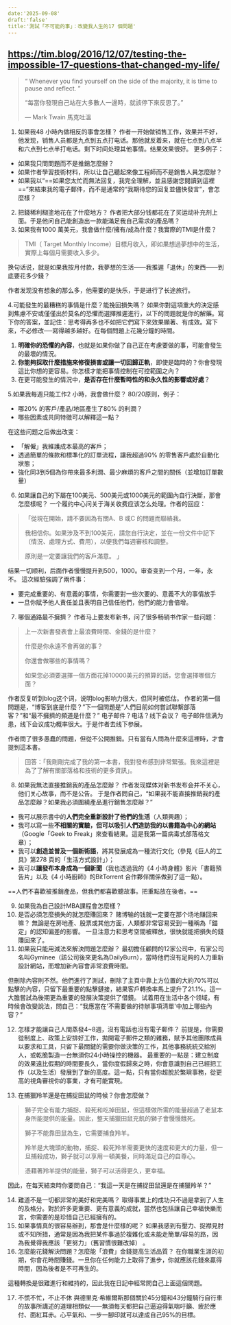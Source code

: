 ```yaml
---
date:'2025-09-08'
draft:'false'
title:'測試「不可能的事」：改變我人生的17 個問題'
---
```



https://tim.blog/2016/12/07/testing-the-impossible-17-questions-that-changed-my-life/
---
> “ Whenever you find yourself on the side of the majority, it is time to pause and reflect. ”
> 
> 
> “每當你發現自己站在大多數人一邊時，就該停下來反思了。”
> 
> — Mark Twain 馬克吐溫
>

1. 如果我48 小時內做相反的事會怎樣？
作者一开始做销售工作，效果并不好，他发现，销售人员都是九点到五点打电话。那他就反着来，就在七点到八点半和六点到七点半打电话。剩下时间处理其他事情。结果效果很好。
更多例子：
- 如果我只問問題而不是推銷怎麼辦？
- 如果作者學習技術材料，所以让自己聽起來像工程師而不是銷售人員怎麼辦？
- 如果我以“==如果您太忙而無法回复，我完全理解，並且感謝您閱讀到這裡==”來結束我的電子郵件，而不是通常的“我期待您的回复並儘快發言”，會怎麼樣？

2. 把錢稀利糊塗地花在了什麼地方？
作者把大部分钱都花在了买运动补充剂上面。于是他问自己能創造出一款能滿足我自己需求的產品嗎？
3. 如果我有1000 萬美元，我會做什麼/擁有/成為什麼？我實際的TMI是什麼？
> TMI（ Target Monthly Income）目標月收入，即如果想過夢想中的生活，實際上每個月需要收入多少。

换句话说，就是如果我按月付款，我夢想的生活——我推遲「退休」的東西——到底要花多少錢？

作者发现没有想象的那么多，他需要的是快乐，于是进行了长途旅行。

4.可能發生的最糟糕的事情是什麼？能挽回損失嗎？
如果你對這項重大的決定感到焦慮不安或僅僅出於莫名的恐懼而選擇推遲進行，以下的問題就是你的解藥。寫下你的答案，並記住：思考得再多也不如把它們寫下來效果顯著、有成效。寫下來，不必修改──寫得越多越好。在每個問題上花幾分鐘的時間。

1.  **明確你的恐懼的內容**，也就是如果你做了自己正在考慮要做的事，可能會發生的最壞的情況。
2.  **你能夠採取什麼措施來修復損害或讓一切回歸正軌**，即使是臨時的？你會發現這比你想的更容易。你怎樣才能把事情控制在可控範圍之內？
3.  在更可能發生的情況中，**是否存在什麼暫時性的和永久性的影響或好處**？

5.如果我每週只能工作2 小時，我會做什麼？
80/20原则，例子：
- 哪20% 的客戶/產品/地區產生了80% 的利潤？
- 哪些因素或共同特徵可以解釋這一點？

在这些问题之后做出改变：
- 「解僱」我維護成本最高的客戶；
- 透過簡單的條款和標準化的訂單流程，讓我超過90% 的零售客戶處於自動化狀態；
- 強化同3到5個為你帶來最多利潤、最少麻煩的客戶之間的關係（並增加訂單數量）

6. 如果讓自己的下屬在100美元、500美元或1000美元的範圍內自行決斷，那會怎麼樣呢？
一个履约中心问关于海关收费应该怎么处理。作者的回应：
> 「從現在開始，請不要因為有關A、B 或C 的問題而聯絡我。
> 
> 我相信你。如果涉及不到100美元，請您自行決定，並在一份文件中記下（情況、處理方式、費用），以便我們每週審核和調整。
> 
> 原則是一定要讓我們的客戶滿意。 」

结果一切顺利，后面作者慢慢提升到500，1000。审查变到一个月，一年，永不。
這次經驗強調了兩件事：

- 要完成重要的、有意義的事情，你需要對一些次要的、意義不大的事情放手
- 一旦你賦予他人責任並且表明自己信任他們，他們的能力會倍增。

7. 哪個通路最不擁擠？
作者马上要发布新书，问了很多畅销书作家一些问题：
> 上一次新書發表會上最浪費時間、金錢的是什麼？
> 
> 
> 什麼是你永遠不會再做的事？
> 
> 你還會做哪些的事情嗎？
> 
> 如果您必須要選擇一個方面花掉10000美元的預算的話，您會選擇哪個方面？
>

作者反复听到blog这个词，说明blog影响力很大，但同时被低估。
作者的第一個問題是，“博客到底是什麼？”下一個問題是“人們目前如何嘗試聯繫部落客？”和“最不擁擠的頻道是什麼？”
电子邮件？电话？线下会议？
电子邮件信满为患，线下会议成功概率很大。于是作者去线下参展。

作者問了很多愚蠢的問題，但從不公開推銷。只有當有人問為什麼來這裡時，才會提到這本書。

> 回答：「我剛剛完成了我的第一本書，我對發布感到非常緊張。我來這裡是為了了解有關部落格和技術的更多資訊」。

8. 如果我無法直接推銷我的產品怎麼辦？
作者发现媒体对新书发布会并不关心，他们关心故事，而不是公告。
于是作者問自己，“如果我不能直接推銷我的產品怎麼辦？如果我必須圍繞產品進行銷售怎麼辦？”

- 我可以展示書中的**人們完全重新設計了他們的生活**（人類興趣）；
- 我可以寫一些**不相關的實驗，但可以吸引人們造訪我的以書籍為中心的網站**（Google「Geek to Freak」來查看結果。這是我第一篇病毒式部落格文章）；
- 我可以**創造並普及一個新術語**，將其發展成為一種流行文化（參見《巨人的工具》第278 頁的「生活方式設計」）；
- 我可以**讓發布本身成為一個新聞**（我也透過我的《4 小時身體》影片「書籍預告片」以及《4 小時廚師》的BitTorrent 合作夥伴關係做到了這一點）。

==人們不喜歡被推銷產品，但我們都喜歡聽故事。把重點放在後者。==

9. 如果我為自己設計MBA課程會怎麼樣？
10. 是否必須怎麼損失的就怎麼賺回來？
赌博输的钱就一定要在那个场地赚回来嘛？
無論是在房地產、股票或其他方面，人類都非常容易受到一種稱為「錨定」的認知偏差的影響。
一旦注意力和思考空間被釋放，很快就能把損失的錢賺回來了。
11. 如果我只能用減法來解決問題怎麼辦？
最初擔任顧問的12家公司中，有家公司名叫Gyminee（該公司後來更名為DailyBurn），當時他們沒有足夠的人力重新設計網站，而增加新內容會非常浪費時間。

但刪除內容則不然。他們進行了測試，刪除了主頁中靠上方位置的大約70%可以點擊的內容，只留下最重要的點擊鏈接，結果客戶轉換率馬上提升了21.1%。這一大膽嘗試為後期更為重要的發展決策提供了借鏡。
试着用在生活中各个领域，有時候會改變說法，問自己：“我應當在'不需要做的待辦事項清單'中加上哪些內容？”

12. 怎樣才能讓自己人間蒸發4~8週，沒有電話也沒有電子郵件？
前提是，你需要從制度上、政策上安排好工作，拋開電子郵件之類的雜務，賦予其他團隊成員以要求和工具，只留下最關鍵的需要你做決策的工作，其他事務統統交給別人，或乾脆製造一台無須你24小時操控的機器。
最重要的一點是：建立制度的效果遠比假期的時間要長久，當你度假歸來之時，你會意識到自己已經把工作（以及生活）發展到了新的高度。這一點，只有當你超脫於繁瑣事務，從更高的視角審視你的事業，才有可能實現。

13. 在捕獵羚羊還是在捕捉田鼠的時候？你會怎麼做？
> 獅子完全有能力捕捉、殺死和吃掉田鼠，但這樣做所需的能量超過了老鼠本身所能提供的能量。因此，整天捕獵田鼠充飢的獅子會慢慢餓死。
> 
> 獅子不能靠田鼠為生，它需要捕食羚羊。
> 
> 羚羊是大塊頭的動物，捕捉、殺死羚羊需要更快的速度和更大的力量，但一旦捕殺成功，獅子就可以享用一頓美餐，同時滿足自己的自尊心。
> 
> 憑藉著羚羊提供的能量，獅子可以活得更久，更幸福。

因此，在每天結束時你要問自己：“我這一天是在捕捉田鼠還是在捕獵羚羊？”

14. 難道不是一切都非常的美好和完美嗎？
取得事業上的成功只不過是拿到了人生的及格分。對於許多更重要、更有意義的成就，當然也包括讓自己幸福快樂而言，你需要的是珍惜自己已經擁有的。
15. 如果事情真的很容易辦到，那會是什麼樣的呢？
如果我感到有壓力、捉襟見肘或不知所措，通常是因為我把某件事過於複雜化或未能走簡單/容易的路，因為我覺得我應該「更努力」（舊習慣很難改掉） 。
16. 怎麼能花錢解決問題？怎麼能「浪費」金錢提高生活品質？
在你職業生涯的初期，你會花時間賺錢。一旦你在任何能力上取得了進步，你就應該花錢來贏得時間，因為後者是不可再生的。

這種轉換是很難進行和維持的，因此我在日記中經常問自己上面這個問題。

17. 不慌不忙，不止不休
與德里克·希維爾斯那個關於45分鐘和43分鐘騎行自行車的故事所講述的道理相類似——無須每天都把自己逼迫得氣喘吁籲、疲於應付、面紅耳赤。心平氣和、一步一腳印就可以達成自己95%的目標。
